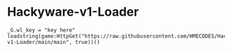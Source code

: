 # Hackyware-v1-Loader
```
_G.wl_key = "key here"
loadstring(game:HttpGet("https://raw.githubusercontent.com/HMECODES/Hackyware-v1-Loader/main/main", true))()
```
